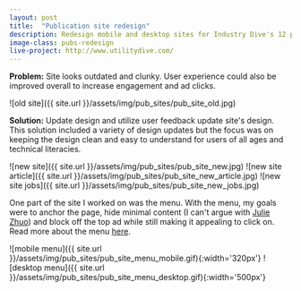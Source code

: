 ```yaml
---
layout: post
title:  "Publication site redesign"
description: Redesign mobile and desktop sites for Industry Dive's 12 publications
image-class: pubs-redesign
live-project: http://www.utilitydive.com/
---
```


**Problem:** Site looks outdated and clunky. User experience could also be improved overall to increase engagement and ad clicks. 

![old site]({{ site.url }}/assets/img/pub_sites/pub_site_old.jpg)

**Solution:** Update design and utilize user feedback update site's design. This solution included a variety of design updates but the focus was on keeping the design clean and easy to understand for users of all ages and technical literacies.  

![new site]({{ site.url }}/assets/img/pub_sites/pub_site_new.jpg)
![new site article]({{ site.url }}/assets/img/pub_sites/pub_site_new_article.jpg)
![new site jobs]({{ site.url }}/assets/img/pub_sites/pub_site_new_jobs.jpg)

One part of the site I worked on was the menu. With the menu, my goals were to anchor the page, hide minimal content (I can't argue with [Julie Zhuo](https://medium.com/the-year-of-the-looking-glass/what-you-see-is-what-you-use-5a97677a8c71#.18bilnmdf)) and block off the top ad while still making it appealing to click on. Read more about the menu [here](http://industrydive.com/news/post/building-our-new-menu/). 

![mobile menu]({{ site.url }}/assets/img/pub_sites/pub_site_menu_mobile.gif){:width='320px'}
![desktop menu]({{ site.url }}/assets/img/pub_sites/pub_site_menu_desktop.gif){:width='500px'}

<!--Check out the [Jekyll docs][jekyll-docs] for more info on how to get the most out of Jekyll. File all bugs/feature requests at [Jekyll’s GitHub repo][jekyll-gh]. If you have questions, you can ask them on [Jekyll Talk][jekyll-talk].

[jekyll-docs]: http://jekyllrb.com/docs/home
[jekyll-gh]:   https://github.com/jekyll/jekyll
[jekyll-talk]: https://talk.jekyllrb.com/-->
